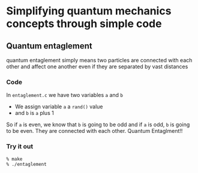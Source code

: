 # Simplifying quantum mechanics concepts through simple code

## Quantum entaglement

quantum entaglement simply means two particles are connected with each other and affect one another even if they are separated by vast distances

### Code
In `entaglement.c` we have two variables `a` and `b`
- We assign variable `a` a `rand()` value
- and `b` is `a` plus 1

So if `a` is even, we know that `b` is going to be odd and if `a` is odd, `b` is going to be even.
They are connected with each other. Quantum Entaglment!!

### Try it out
```
% make
% ./entaglement
``` 
